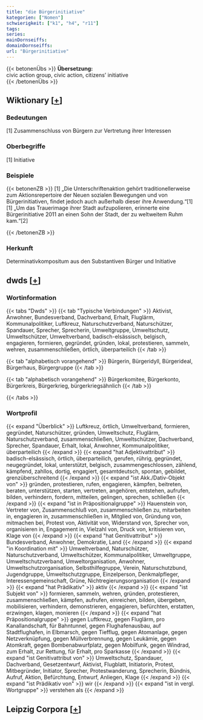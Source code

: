 ```yaml
---
title: "die Bürgerinitiative"
kategorien: ["Nomen"]
schwierigkeit: ["k1", "h4", "r11"]
tags:
series:
mainDornseiffs:
domainDornseiffs:
url: "Bürgerinitiative"
---
```


{{< betonenÜbs >}}
**Übersetzung:**  
civic action group, civic action, citizens’ initiative  
{{< /betonenÜbs >}}

## Wiktionary [[+](https://de.wiktionary.org/wiki/Bürgerinitiative)]

### Bedeutungen
[1] Zusammenschluss von Bürgern zur Vertretung ihrer Interessen  

### Oberbegriffe
[1] Initiative  

### Beispiele
{{< betonenZB >}}
[1] „Die Unterschriftenaktion gehört traditionellerweise zum Aktionsrepertoire der Neuen sozialen Bewegungen und von Bürgerinitiativen, findet jedoch auch außerhalb dieser ihre Anwendung.“[1]  
[1] „Um das Trauerimage ihrer Stadt aufzupolieren, erinnerte eine Bürgerinitiative 2011 an einen Sohn der Stadt, der zu weltweitem Ruhm kam.“[2]  

{{< /betonenZB >}}
### Herkunft
Determinativkompositum aus den Substantiven Bürger und Initiative  



## dwds [[+](https://www.dwds.de/wb/Bürgerinitiative)]

### Wortinformation
{{< tabs "Dwds" >}}
{{< tab "Typische Verbindungen" >}}
Aktivist, Anwohner, Bundesverband, Dachverband, Erhalt, Fluglärm, Kommunalpolitiker, Luftkreuz, Naturschutzverband, Naturschützer, Spandauer, Sprecher, Sprecherin, Umweltgruppe, Umweltschutz, Umweltschützer, Umweltverband, badisch-elsässisch, belgisch, engagieren, formieren, gegründet, gründen, lokal, protestieren, sammeln, wehren, zusammenschließen, örtlich, überparteilich
{{< /tab >}}

{{< tab "alphabetisch vorangehend" >}}
Bürgerin, Bürgeridyll, Bürgerideal, Bürgerhaus, Bürgergruppe
{{< /tab >}}

{{< tab "alphabetisch vorangehend" >}}
Bürgerkomitee, Bürgerkonto, Bürgerkreis, Bürgerkrieg, bürgerkriegsähnlich
{{< /tab >}}

{{< /tabs >}}

### Wortprofil
{{< expand "Überblick" >}} Luftkreuz, örtlich, Umweltverband, formieren, gegründet, Naturschützer, gründen, Umweltschutz, Fluglärm, Naturschutzverband, zusammenschließen, Umweltschützer, Dachverband, Sprecher, Spandauer, Erhalt, lokal, Anwohner, Kommunalpolitiker, überparteilich {{< /expand >}}
{{< expand "hat Adjektivattribut" >}} badisch-elsässisch, örtlich, überparteilich, gerufen, rührig, gegründet, neugegründet, lokal, unterstützt, belgisch, zusammengeschlossen, zählend, kämpfend, zahllos, dortig, engagiert, gesamtdeutsch, spontan, gebildet, grenzüberschreitend {{< /expand >}}
{{< expand "ist Akk./Dativ-Objekt von" >}} gründen, protestieren, rufen, engagieren, kämpfen, beitreten, beraten, unterstützen, starten, vertreten, angehören, entstehen, aufrufen, bilden, verhindern, fordern, mitteilen, gelingen, sprechen, schließen {{< /expand >}}
{{< expand "ist in Präpositionalgruppe" >}} Hauenstein von, Vertreter von, Zusammenschluß von, zusammenschließen zu, mitarbeiten in, engagieren in, zusammenschließen in, Mitglied von, Gründung von, mitmachen bei, Protest von, Aktivität von, Widerstand von, Sprecher von, organisieren in, Engagement in, Vielzahl von, Druck von, kritisieren von, Klage von {{< /expand >}}
{{< expand "hat Genitivattribut" >}} Bundesverband, Anwohner, Demokratie, Land {{< /expand >}}
{{< expand "in Koordination mit" >}} Umweltverband, Naturschützer, Naturschutzverband, Umweltschützer, Kommunalpolitiker, Umweltgruppe, Umweltschutzverband, Umweltorganisation, Anwohner, Umweltschutzorganisation, Selbsthilfegruppe, Verein, Naturschutzbund, Jugendgruppe, Umweltschutzgruppe, Einzelperson, Denkmalpfleger, Interessengemeinschaft, Grüne, Nichtregierungsorganisation {{< /expand >}}
{{< expand "hat Prädikativ" >}} aktiv {{< /expand >}}
{{< expand "ist Subjekt von" >}} formieren, sammeln, wehren, gründen, protestieren, zusammenschließen, kämpfen, aufrufen, einreichen, bilden, übergeben, mobilisieren, verhindern, demonstrieren, engagieren, befürchten, erstatten, erzwingen, klagen, monieren {{< /expand >}}
{{< expand "hat Präpositionalgruppe" >}} gegen Luftkreuz, gegen Fluglärm, pro Kanallandschaft, für Bahntunnel, gegen Flughafenausbau, auf Stadtflughafen, in Elbmarsch, gegen Tiefflug, gegen Atomanlage, gegen Netzverknüpfung, gegen Müllverbrennung, gegen Leukämie, gegen Atomkraft, gegen Bombenabwurfplatz, gegen Mobilfunk, gegen Windrad, zum Erhalt, zur Rettung, für Erhalt, pro Sparkasse {{< /expand >}}
{{< expand "ist Genitivattribut von" >}} Umweltschutz, Spandauer, Dachverband, Gesetzentwurf, Aktivist, Flugblatt, Initiatorin, Protest, Mitbegründer, Initiator, Sprecher, Protestwanderung, Sprecherin, Bündnis, Aufruf, Aktion, Befürchtung, Entwurf, Anliegen, Klage {{< /expand >}}
{{< expand "ist Prädikativ von" >}} wir {{< /expand >}}
{{< expand "ist in vergl. Wortgruppe" >}} verstehen als {{< /expand >}}

## Leipzig Corpora [[+](https://corpora.uni-leipzig.de/en/res?word=Bürgerinitiative&corpusId=deu_newscrawl-public_2018)]

